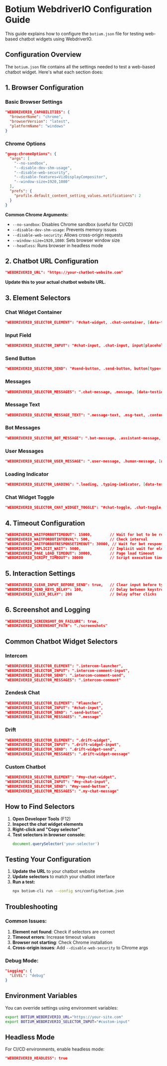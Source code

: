# Botium WebdriverIO Configuration Guide

This guide explains how to configure the `botium.json` file for testing web-based chatbot widgets using WebdriverIO.

## Configuration Overview

The `botium.json` file contains all the settings needed to test a web-based chatbot widget. Here's what each section does:

## 1. Browser Configuration

### Basic Browser Settings
```json
"WEBDRIVERIO_CAPABILITIES": {
  "browserName": "chrome",
  "browserVersion": "latest",
  "platformName": "windows"
}
```

### Chrome Options
```json
"goog:chromeOptions": {
  "args": [
    "--no-sandbox",
    "--disable-dev-shm-usage",
    "--disable-web-security",
    "--disable-features=VizDisplayCompositor",
    "--window-size=1920,1080"
  ],
  "prefs": {
    "profile.default_content_setting_values.notifications": 2
  }
}
```

**Common Chrome Arguments:**
- `--no-sandbox`: Disables Chrome sandbox (useful for CI/CD)
- `--disable-dev-shm-usage`: Prevents memory issues
- `--disable-web-security`: Allows cross-origin requests
- `--window-size=1920,1080`: Sets browser window size
- `--headless`: Runs browser in headless mode

## 2. Chatbot URL Configuration

```json
"WEBDRIVERIO_URL": "https://your-chatbot-website.com"
```

**Update this to your actual chatbot website URL.**

## 3. Element Selectors

### Chat Widget Container
```json
"WEBDRIVERIO_SELECTOR_ELEMENT": "#chat-widget, .chat-container, [data-testid='chat-widget']"
```

### Input Field
```json
"WEBDRIVERIO_SELECTOR_INPUT": "#chat-input, .chat-input, input[placeholder*='message'], textarea[placeholder*='message'], [data-testid='chat-input']"
```

### Send Button
```json
"WEBDRIVERIO_SELECTOR_SEND": "#send-button, .send-button, button[type='submit'], [data-testid='send-button'], .chat-send-btn"
```

### Messages
```json
"WEBDRIVERIO_SELECTOR_MESSAGES": ".chat-message, .message, [data-testid='message'], .msg, .conversation-item"
```

### Message Text
```json
"WEBDRIVERIO_SELECTOR_MESSAGE_TEXT": ".message-text, .msg-text, .content, [data-testid='message-text'], .chat-bubble-text"
```

### Bot Messages
```json
"WEBDRIVERIO_SELECTOR_BOT_MESSAGE": ".bot-message, .assistant-message, [data-testid='bot-message'], .chat-bubble.bot"
```

### User Messages
```json
"WEBDRIVERIO_SELECTOR_USER_MESSAGE": ".user-message, .human-message, [data-testid='user-message'], .chat-bubble.user"
```

### Loading Indicator
```json
"WEBDRIVERIO_SELECTOR_LOADING": ".loading, .typing-indicator, [data-testid='loading'], .chat-typing"
```

### Chat Widget Toggle
```json
"WEBDRIVERIO_SELECTOR_CHAT_WIDGET_TOGGLE": "#chat-toggle, .chat-toggle, [data-testid='chat-toggle'], .chat-widget-button"
```

## 4. Timeout Configuration

```json
"WEBDRIVERIO_WAITFORBOTTIMEOUT": 15000,        // Wait for bot to be ready
"WEBDRIVERIO_WAITFORBOTINTERVAL": 500,         // Check interval
"WEBDRIVERIO_WAITFORBOTRESPONSETIMEOUT": 30000, // Wait for bot response
"WEBDRIVERIO_IMPLICIT_WAIT": 5000,             // Implicit wait for elements
"WEBDRIVERIO_PAGE_LOAD_TIMEOUT": 30000,        // Page load timeout
"WEBDRIVERIO_SCRIPT_TIMEOUT": 30000            // Script execution timeout
```

## 5. Interaction Settings

```json
"WEBDRIVERIO_CLEAR_INPUT_BEFORE_SEND": true,   // Clear input before typing
"WEBDRIVERIO_SEND_KEYS_DELAY": 100,            // Delay between keystrokes
"WEBDRIVERIO_CLICK_DELAY": 200                 // Delay after clicks
```

## 6. Screenshot and Logging

```json
"WEBDRIVERIO_SCREENSHOT_ON_FAILURE": true,
"WEBDRIVERIO_SCREENSHOT_PATH": "./screenshots"
```

## Common Chatbot Widget Selectors

### Intercom
```json
"WEBDRIVERIO_SELECTOR_ELEMENT": ".intercom-launcher",
"WEBDRIVERIO_SELECTOR_INPUT": ".intercom-comment-input",
"WEBDRIVERIO_SELECTOR_SEND": ".intercom-comment-send",
"WEBDRIVERIO_SELECTOR_MESSAGES": ".intercom-comment"
```

### Zendesk Chat
```json
"WEBDRIVERIO_SELECTOR_ELEMENT": "#launcher",
"WEBDRIVERIO_SELECTOR_INPUT": "#chat-input",
"WEBDRIVERIO_SELECTOR_SEND": ".send-button",
"WEBDRIVERIO_SELECTOR_MESSAGES": ".message"
```

### Drift
```json
"WEBDRIVERIO_SELECTOR_ELEMENT": ".drift-widget",
"WEBDRIVERIO_SELECTOR_INPUT": ".drift-widget-input",
"WEBDRIVERIO_SELECTOR_SEND": ".drift-widget-send",
"WEBDRIVERIO_SELECTOR_MESSAGES": ".drift-widget-message"
```

### Custom Chatbot
```json
"WEBDRIVERIO_SELECTOR_ELEMENT": "#my-chat-widget",
"WEBDRIVERIO_SELECTOR_INPUT": "#my-chat-input",
"WEBDRIVERIO_SELECTOR_SEND": "#my-send-button",
"WEBDRIVERIO_SELECTOR_MESSAGES": ".my-chat-message"
```

## How to Find Selectors

1. **Open Developer Tools** (F12)
2. **Inspect the chat widget elements**
3. **Right-click and "Copy selector"**
4. **Test selectors in browser console:**
   ```javascript
   document.querySelector('your-selector')
   ```

## Testing Your Configuration

1. **Update the URL** to your chatbot website
2. **Update selectors** to match your chatbot interface
3. **Run a test:**
   ```bash
   npx botium-cli run --config src/config/botium.json
   ```

## Troubleshooting

### Common Issues:

1. **Element not found**: Check if selectors are correct
2. **Timeout errors**: Increase timeout values
3. **Browser not starting**: Check Chrome installation
4. **Cross-origin issues**: Add `--disable-web-security` to Chrome args

### Debug Mode:
```json
"Logging": {
  "LEVEL": "debug"
}
```

## Environment Variables

You can override settings using environment variables:
```bash
export BOTIUM_WEBDRIVERIO_URL="https://your-site.com"
export BOTIUM_WEBDRIVERIO_SELECTOR_INPUT="#custom-input"
```

## Headless Mode

For CI/CD environments, enable headless mode:
```json
"WEBDRIVERIO_HEADLESS": true
``` 